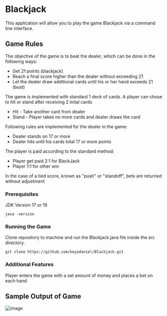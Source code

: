 # Blackjack

This application will allow you to play the game Blackjack via a command line interface. 

## Game Rules

The objective of the game is to beat the dealer, which can be done in the following ways:

* Get 21 points (blackjack)
* Reach a final score higher than the dealer without exceeding 21
* Let the dealer draw additional cards until his or her hand exceeds 21 (bust)

The game is implemented with standard 1 deck of cards. A player can chose to hit or stand after receiving 2 inital cards  
* Hit - Take another card from dealer
* Stand - Player takes no more cards and dealer draws the card 

Following rules are implemented for the dealer in the game:

* Dealer stands on 17 or more 
* Dealer hits until his cards total 17 or more points

The player is paid according to the standard method: 

* Player get paid 2:1 for BlackJack 
* Player 1:1 for other win

In the case of a tied score, known as "push" or "standoff", bets are returned without adjustment


### Prerequisites

JDK Version 17 or 19 

```
java -version
```

### Running the Game 

Clone repository to machine and run the Blackjack.java file inside the src directory. 



```
git clone https://github.com/keyadaniel/Blackjack.git
```

### Additional Features 
Player enters the game with a set amount of money and places a bet on each hand


## Sample Output of Game  

![image](https://user-images.githubusercontent.com/74474124/213061870-ac069f4b-a7bf-4075-a1b8-16025a86eea5.png)


